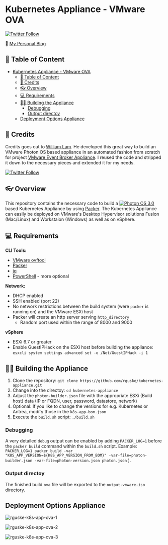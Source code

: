 # Kubernetes Appliance - VMware OVA

[![Twitter Follow](https://img.shields.io/twitter/follow/vmw_rguske?style=social)](https://twitter.com/vmw_rguske)

:pencil: [My Personal Blog](https://rguske.github.io)

## :book: Table of Content

- [Kubernetes Appliance - VMware OVA](#kubernetes-appliance---vmware-ova)
  - [:book: Table of Content](#book-table-of-content)
  - [:raised_hands: Credits](#raised_hands-credits)
  - [:eyeglasses: Overview](#eyeglasses-overview)
  - [:computer: Requirements](#computer-requirements)
  - [:man_cook: Building the Appliance](#man_cook-building-the-appliance)
    - [Debugging](#debugging)
    - [Output directoy](#output-directoy)
  - [Deployment Options Appliance](#deployment-options-appliance)

## :raised_hands: Credits

Credits goes out to [William Lam](https://twitter.com/lamw). He developed this great way to build an VMware Photon OS based appliance in an automated fashion from scratch for project [VMware Event Broker Appliance](https://www.vmweventbroker.io). I reused the code and stripped it down to the necessary pieces and extended it for my needs.

[![Twitter Follow](https://img.shields.io/twitter/follow/lamw?style=social)](https://twitter.com/lamw)

## :eyeglasses: Overview

This repository contains the necessary code to build a [![Photon OS 3.0](https://img.shields.io/badge/Photon%20OS-3.0-orange)](https://vmware.github.io/photon/) based Kubernetes Appliance by using [Packer](https://learn.hashicorp.com/tutorials/packer/get-started-install-cli). The Kubernetes Appliance can easily be deployed on VMware's Desktop Hypervisor solutions Fusion (Mac/Linux) and Workstaion (Windows) as well as on vSphere.

## :computer: Requirements

**CLI Tools:**

- [VMware ovftool](https://www.vmware.com/support/developer/ovf/)
- [Packer](https://learn.hashicorp.com/tutorials/packer/get-started-install-cli)
- [jq](https://github.com/stedolan/jq/wiki/Installation)
- [PowerShell](https://github.com/PowerShell/PowerShell) - more optional

**Network:**

- DHCP enabled
- SSH enabled (port 22)
- No network restrictions between the build system (were `packer` is running on) and the VMware ESXi host
- Packer will create an http server serving `http_directory`
  - Random port used within the range of 8000 and 9000

**vSphere**

- ESXi 6.7 or greater
- Enable GuestIPHack on the ESXi host before building the appliance: `esxcli system settings advanced set -o /Net/GuestIPHack -i 1`

## :man_cook: Building the Appliance

1. Clone the repository: `git clone https://github.com/rguske/kubernetes-appliance.git`
2. Change into the directoy: `cd kubernetes-appliance`
3. Adjust the `photon-builder.json` file with the appropriate ESXi (Build host) data (IP or FQDN, user, password, datastore, network)
4. Optional: If you like to change the versions for e.g. Kubernetes or Antrea, modify those in the `k8s-app-bom.json`
5. Execute the `build.sh` script: `./build.sh`

### Debugging

A very detailed `debug` output can be enabled by adding `PACKER_LOG=1` before the `packer build` command within the `build.sh` script. Example: `PACKER_LOG=1 packer build -var "K8S_APP_VERSION=${K8S_APP_VERSION_FROM_BOM}" -var-file=photon-builder.json -var-file=photon-version.json photon.json` ).

### Output directoy

The finished build `ova` file will be exported to the `output-vmware-iso` directory.

## Deployment Options Appliance

![rguske-k8s-app-ova-1](https://user-images.githubusercontent.com/31652019/156720139-afd35002-2156-4f56-8bec-87ad2492fea5.png)

![rguske-k8s-app-ova-2](https://user-images.githubusercontent.com/31652019/156720147-79fe6870-a4a5-4b08-a38c-63361980c982.png)

![rguske-k8s-app-ova-3](https://user-images.githubusercontent.com/31652019/156720148-f4fb1dd0-1543-4322-a4f7-a807254b75bf.png)
